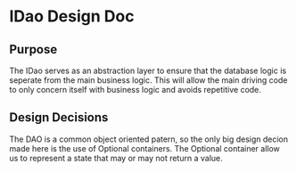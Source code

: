 # IDao Design Doc # 

## Purpose ##
The IDao serves as an abstraction layer to ensure that the database logic is seperate from the main business logic.
This will allow the main driving code to only concern itself with business logic and avoids repetitive code.

## Design Decisions ##
The DAO is a common object oriented patern, so the only big design decion made here is the use of Optional containers. The Optional container allow us to represent a state that may or may not return a value.
